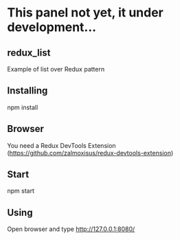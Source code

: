 # This panel not yet, it under development...

## redux_list
Example of list over Redux pattern

## Installing
npm install

## Browser
You need a Redux DevTools Extension (https://github.com/zalmoxisus/redux-devtools-extension)

## Start
npm start

## Using
Open browser and type http://127.0.0.1:8080/
